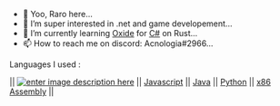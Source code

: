 - 👋 Yoo, Raro here...
- 👀 I’m super interested in .net and game developement...
- 🌱 I’m currently learning [Oxide](https://umod.org/documentation) for [C#](https://docs.microsoft.com/en-us/dotnet/csharp/) on Rust...
- 📫 How to reach me on discord: Acnologia#2966...


Languages I used : 

|| [![enter image description here](https://e7.pngegg.com/pngimages/328/221/png-clipart-c-programming-language-logo-microsoft-visual-studio-net-framework-javascript-icon-purple-logo.png)](https://docs.microsoft.com/en-us/dotnet/csharp/) ||
[Javascript](https://developer.mozilla.org/en-US/docs/Web/JavaScript) ||
[Java](https://docs.oracle.com/en/java/) ||
[Python](https://docs.python.org/3/) ||
[x86 Assembly](https://docs.oracle.com/cd/E19253-01/817-5477/817-5477.pdf) ||

<!---
RaroX0/RaroX0 is a ✨ special ✨ repository because its `README.md` (this file) appears on your GitHub profile.
You can click the Preview link to take a look at your changes.
--->
